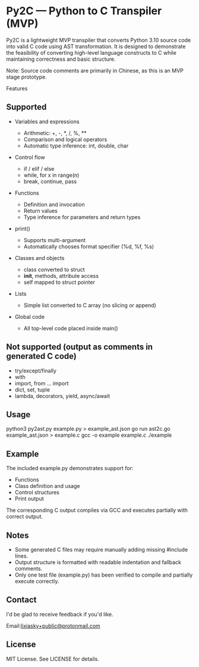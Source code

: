 # Py2C — Python to C Transpiler (MVP)

Py2C is a lightweight MVP transpiler that converts Python 3.10 source code into valid C code using AST transformation. It is designed to demonstrate the feasibility of converting high-level language constructs to C while maintaining correctness and basic structure.

Note: Source code comments are primarily in Chinese, as this is an MVP stage prototype.

Features

## Supported

- Variables and expressions
  - Arithmetic: +, -, *, /, %, **
  - Comparison and logical operators
  - Automatic type inference: int, double, char

- Control flow
  - if / elif / else
  - while, for x in range(n)
  - break, continue, pass

- Functions
  - Definition and invocation
  - Return values
  - Type inference for parameters and return types

- print()
  - Supports multi-argument
  - Automatically chooses format specifier (%d, %f, %s)

- Classes and objects
  - class converted to struct
  - __init__, methods, attribute access
  - self mapped to struct pointer

- Lists
  - Simple list converted to C array (no slicing or append)

- Global code
  - All top-level code placed inside main()

## Not supported (output as comments in generated C code)

- try/except/finally
- with
- import, from ... import
- dict, set, tuple
- lambda, decorators, yield, async/await

## Usage

python3 py2ast.py example.py > example_ast.json
go run ast2c.go example_ast.json > example.c
gcc -o example example.c
./example

## Example

The included example.py demonstrates support for:
- Functions
- Class definition and usage
- Control structures
- Print output

The corresponding C output compiles via GCC and executes partially with correct output.

## Notes

- Some generated C files may require manually adding missing #include lines.
- Output structure is formatted with readable indentation and fallback comments.
- Only one test file (example.py) has been verified to compile and partially execute correctly.

## Contact

I'd be glad to receive feedback if you'd like.

Email:lixiasky+public@protonmail.com

## License

MIT License. See LICENSE for details.